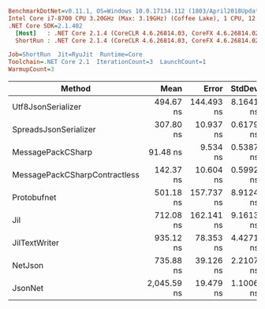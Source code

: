 ``` ini

BenchmarkDotNet=v0.11.1, OS=Windows 10.0.17134.112 (1803/April2018Update/Redstone4)
Intel Core i7-8700 CPU 3.20GHz (Max: 3.19GHz) (Coffee Lake), 1 CPU, 12 logical and 6 physical cores
.NET Core SDK=2.1.402
  [Host]   : .NET Core 2.1.4 (CoreCLR 4.6.26814.03, CoreFX 4.6.26814.02), 64bit RyuJIT
  ShortRun : .NET Core 2.1.4 (CoreCLR 4.6.26814.03, CoreFX 4.6.26814.02), 64bit RyuJIT

Job=ShortRun  Jit=RyuJit  Runtime=Core  
Toolchain=.NET Core 2.1  IterationCount=3  LaunchCount=1  
WarmupCount=3  

```
|                        Method |        Mean |      Error |    StdDev | Scaled | ScaledSD |  Gen 0 |  Gen 1 | Allocated |
|------------------------------ |------------:|-----------:|----------:|-------:|---------:|-------:|-------:|----------:|
|            Utf8JsonSerializer |   494.67 ns | 144.493 ns | 8.1641 ns |   1.00 |     0.00 | 0.0315 |      - |     200 B |
|         SpreadsJsonSerializer |   307.80 ns |  10.937 ns | 0.6179 ns |   0.62 |     0.01 | 0.0315 |      - |     200 B |
|             MessagePackCSharp |    91.48 ns |   9.534 ns | 0.5387 ns |   0.18 |     0.00 | 0.0113 |      - |      72 B |
| MessagePackCSharpContractless |   142.37 ns |  10.604 ns | 0.5992 ns |   0.29 |     0.00 | 0.0226 |      - |     144 B |
|                   Protobufnet |   501.18 ns | 157.737 ns | 8.9124 ns |   1.01 |     0.02 | 0.0887 |      - |     560 B |
|                           Jil |   712.08 ns | 162.141 ns | 9.1613 ns |   1.44 |     0.02 | 0.2546 |      - |    1608 B |
|                 JilTextWriter |   935.12 ns |  78.353 ns | 4.4271 ns |   1.89 |     0.03 | 0.9289 | 0.0076 |    5848 B |
|                       NetJson |   735.88 ns |  39.126 ns | 2.2107 ns |   1.49 |     0.02 | 0.1554 |      - |     984 B |
|                       JsonNet | 2,045.59 ns |  19.479 ns | 1.1006 ns |   4.14 |     0.06 | 0.3395 |      - |    2152 B |
